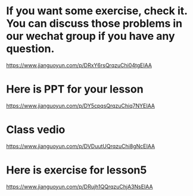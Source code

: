 # If you want some exercise, check it. You can discuss those problems in our wechat group if you have any question.
https://www.jianguoyun.com/p/DRxY6rsQrqzuChi04tgEIAA

# Here is PPT for your lesson
https://www.jianguoyun.com/p/DY5cpqsQrqzuChiq7NYEIAA

# Class vedio
https://www.jianguoyun.com/p/DVDuutUQrqzuChi8gNcEIAA

# Here is exercise for lesson5
https://www.jianguoyun.com/p/DRujh1QQrqzuChjA3NsEIAA